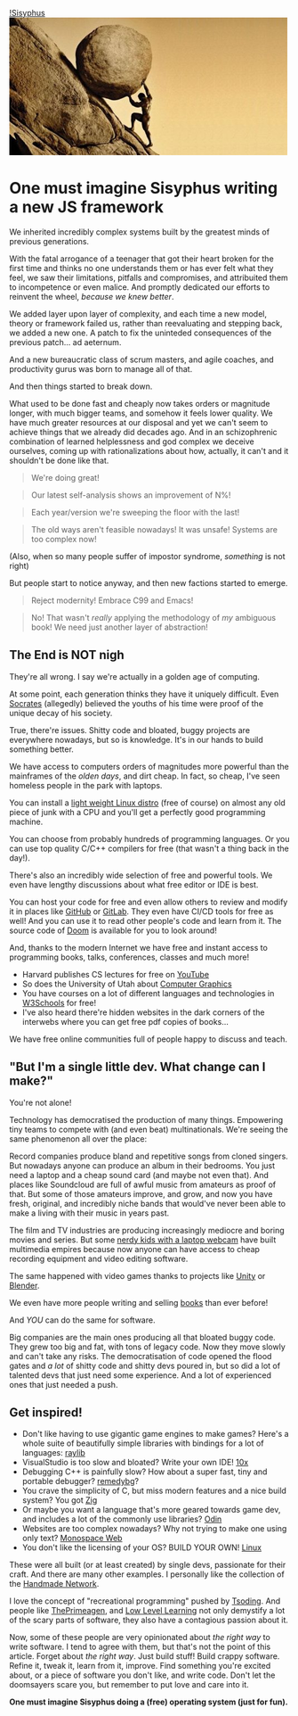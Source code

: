 [!Sisyphus](Sisyphus.jpg)
![](Sisyphus.jpg)
# One must imagine Sisyphus writing a new JS framework
We inherited incredibly complex systems built by the greatest minds of previous generations.

With the fatal arrogance of a teenager that got their heart broken for the first time and thinks no one understands them or has ever felt what they feel, we saw their limitations, pitfalls and compromises, and attribuited them to incompetence or even malice. And promptly dedicated our efforts to reinvent the wheel, _because we knew better_.

We added layer upon layer of complexity, and each time a new model, theory or framework failed us, rather than reevaluating and stepping back, we added a new one. A patch to fix the uninteded consequences of the previous patch... ad aeternum.

And a new bureaucratic class of scrum masters, and agile coaches, and productivity gurus was born to manage all of that.

And then things started to break down.

What used to be done fast and cheaply now takes orders or magnitude longer, with much bigger teams, and somehow it feels lower quality.
We have much greater resources at our disposal and yet we can't seem to achieve things that we already did decades ago.
And in an schizophrenic combination of learned helplessness and god complex we deceive ourselves, coming up with rationalizations about how, actually, it can't and it shouldn't be done like that.

> We're doing great!

> Our latest self-analysis shows an improvement of N%!

> Each year/version we're sweeping the floor with the last!

> The old ways aren't feasible nowadays! It was unsafe! Systems are too complex now!

(Also, when so many people suffer of impostor syndrome, *something* is not right)

But people start to notice anyway, and then new factions started to emerge.

> Reject modernity! Embrace C99 and Emacs!

> No! That wasn't _really_ applying the methodology of _my_ ambiguous book! We need just another layer of abstraction!

## The End is NOT nigh
They're all wrong. I say we're actually in a golden age of computing.

At some point, each generation thinks they have it uniquely difficult. Even [Socrates](https://www.azquotes.com/quote/673142) (allegedly) believed the youths of his time were proof of the unique decay of his society.

True, there're issues. Shitty code and bloated, buggy projects are everywhere nowadays, but so is knowledge. It's in our hands to build something better.

We have access to computers orders of magnitudes more powerful than the mainframes of the _olden days_, and dirt cheap.
In fact, so cheap, I've seen homeless people in the park with laptops.

You can install a [light weight Linux distro](https://xubuntu.org) (free of course) on almost any old piece of junk with a CPU and you'll get a perfectly good programming machine.

You can choose from probably hundreds of programming languages. Or you can use top quality C/C++ compilers for free (that wasn't a thing back in the day!).

There's also an incredibly wide selection of free and powerful tools.
We even have lengthy discussions about what free editor or IDE is best.

You can host your code for free and even allow others to review and modify it in places like [GitHub](https://github.com) or [GitLab](https://gitlab.com).
They even have CI/CD tools for free as well!
And you can use it to read other people's code and learn from it. The source code of [Doom](https://github.com/id-Software/DOOM) is available for you to look around!

And, thanks to the modern Internet we have free and instant access to programming books, talks, conferences, classes and much more!
- Harvard publishes CS lectures for free on [ YouTube ](https://www.youtube.com/watch?v=3LPJfIKxwWc&list=PLhQjrBD2T381WAHyx1pq-sBfykqMBI7V4&index=1)
- So does the University of Utah about [Computer Graphics](https://www.youtube.com/watch?v=UVCuWQV_-Es&list=PLplnkTzzqsZS3R5DjmCQsqupu43oS9CFN)
- You have courses on a lot of different languages and technologies in [W3Schools](https://www.w3schools.com) for free!
- I've also heard there're hidden websites in the dark corners of the interwebs where you can get free pdf copies of books...

We have free online communities full of people happy to discuss and teach.

## "But I'm a single little dev. What change can I make?"
You're not alone!

Technology has democratised the production of many things. Empowering tiny teams to compete with (and even beat) multinationals.
We're seeing the same phenomenon all over the place:

Record companies produce bland and repetitive songs from cloned singers.
But nowadays anyone can produce an album in their bedrooms. You just need a laptop and a cheap sound card (and maybe not even that).
And places like Soundcloud are full of awful music from amateurs as proof of that.
But some of those amateurs improve, and grow, and now you have fresh, original, and incredibly niche bands that would've never been able to make a living with their music in years past.

The film and TV industries are producing increasingly mediocre and boring movies and series.
But some [nerdy kids with a laptop webcam](https://www.youtube.com/watch?v=9gk_rl3y_SU) have built multimedia empires because now anyone can have access to cheap recording equipment and video editing software.

The same happened with video games thanks to projects like [Unity](https://unity.com) or [Blender](https://www.blender.org).

We even have more people writing and selling [books](https://ourworldindata.org/books#all-charts) than ever before!

And *YOU* can do the same for software.

Big companies are the main ones producing all that bloated buggy code. They grew too big and fat, with tons of legacy code. Now they move slowly and can't take any risks.
The democratisation of code opened the flood gates and *a lot* of shitty code and shitty devs poured in, but so did a lot of talented devs that just need some experience. And a lot of experienced ones that just needed a push.

## Get inspired!

- Don't like having to use gigantic game engines to make games? Here's a whole suite of beautifully simple libraries with bindings for a lot of languages: [raylib](https://www.raylib.com)
- VisualStudio is too slow and bloated? Write your own IDE! [10x](https://10xeditor.com)
- Debugging C++ is painfully slow? How about a super fast, tiny and portable debugger? [remedybg](https://remedybg.itch.io/remedybg)?
- You crave the simplicity of C, but miss modern features and a nice build system? You got [Zig](https://ziglang.org)
- Or maybe you want a language that's more geared towards game dev, and includes a lot of the commonly use libraries? [Odin](https://odin-lang.org)
- Websites are too complex nowadays? Why not trying to make one using only text? [Monospace Web](https://owickstrom.github.io/the-monospace-web/)
- You don't like the licensing of your OS? BUILD YOUR OWN! [Linux](https://en.wikipedia.org/wiki/History_of_Linux#The_creation_of_Linux)

These were all built (or at least created) by single devs, passionate for their craft. And there are many other examples.
I personally like the collection of the [Handmade Network](https://handmade.network/projects).

I love the concept of "recreational programming" pushed by [Tsoding](https://www.youtube.com/@TsodingDaily).
And people like [ThePrimeagen](https://www.youtube.com/@ThePrimeagen), and [Low Level Learning](https://www.youtube.com/@LowLevel-TV) not only demystify a lot of the scary parts of software, they also have a contagious passion about it.

Now, some of these people are very opinionated about _the right way_ to write software. I tend to agree with them, but that's not the point of this article.
Forget about _the right way_. Just build stuff! Build crappy software. Refine it, tweak it, learn from it, improve. Find something you're excited about, or a piece of software you don't like, and write code.
Don't let the doomsayers scare you, but remember to put love and care into it.

**One must imagine Sisyphus doing a (free) operating system (just for fun).**
